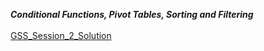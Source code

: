***Conditional Functions, Pivot Tables, Sorting and Filtering***
<br></br>
<a href="https://docs.google.com/spreadsheets/d/1PuBk7vSvfYnk2_QkUHRRZA9XtAfnz9MMkSJ9sWjrdCY/edit?usp=drive_link">GSS_Session_2_Solution</a>


